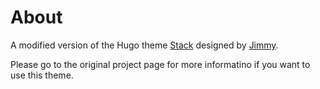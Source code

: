 # About

A modified version of the Hugo theme [Stack](https://github.com/CaiJimmy/hugo-theme-stack) designed by [Jimmy](https://jimmycai.com/). 

Please go to the original project page for more informatino if you want to use this theme.
